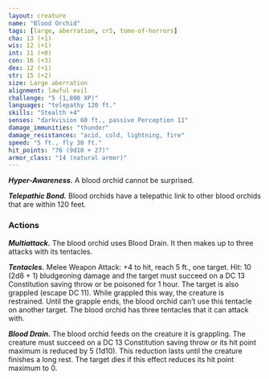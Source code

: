 ```yaml
---
layout: creature
name: "Blood Orchid"
tags: [large, aberration, cr5, tome-of-horrors]
cha: 13 (+1)
wis: 12 (+1)
int: 11 (+0)
con: 16 (+3)
dex: 12 (+1)
str: 15 (+2)
size: Large aberration
alignment: lawful evil
challenge: "5 (1,800 XP)"
languages: "telepathy 120 ft."
skills: "Stealth +4"
senses: "darkvision 60 ft., passive Perception 11"
damage_immunities: "thunder"
damage_resistances: "acid, cold, lightning, fire"
speed: "5 ft., fly 30 ft."
hit_points: "76 (9d10 + 27)"
armor_class: "14 (natural armor)"
---
```


***Hyper-Awareness.*** A blood orchid cannot be surprised.

***Telepathic Bond.*** Blood orchids have a telepathic link to other
blood orchids that are within 120 feet.

### Actions

***Multiattack.*** The blood orchid uses Blood Drain. It then makes
up to three attacks with its tentacles.

***Tentacles.*** Melee Weapon Attack: +4 to hit, reach 5 ft., one
target. Hit: 10 (2d8 + 1) bludgeoning damage and the target must
succeed on a DC 13 Constitution saving throw or be poisoned for
1 hour. The target is also grappled (escape DC 11). While
grappled this way, the creature is restrained. Until the
grapple ends, the blood orchid can’t use this tentacle on
another target. The blood orchid has three tentacles that it
can attack with.

***Blood Drain.*** The blood orchid feeds on the creature it is grappling.
The creature must succeed on a DC 13 Constitution saving throw or its
hit point maximum is reduced by 5 (1d10). This reduction lasts until the
creature finishes a long rest. The target dies if this effect reduces its hit
point maximum to 0.
